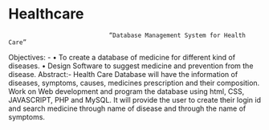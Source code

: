 # Healthcare
                                “Database Management System for Health Care”

Objectives: -
•	To create a database of medicine for different kind of diseases.
•	Design Software to suggest medicine and prevention from the disease.
Abstract:-
Health Care Database will have the information of diseases, symptoms, causes, medicines prescription and their composition.   
Work on Web development and program the database using html, CSS, JAVASCRIPT, PHP and MySQL. 
It will provide the user to create their login id and search medicine through name of disease and through the name of symptoms.

